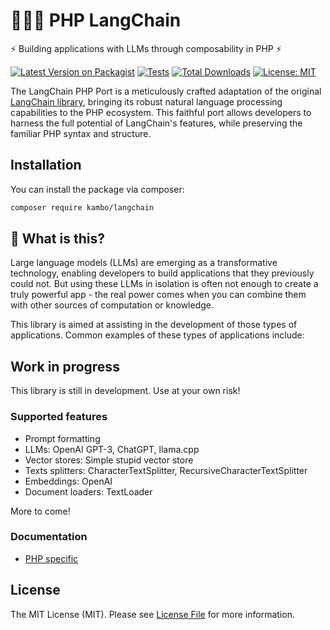 # 🐘🦜️🔗 PHP LangChain

⚡ Building applications with LLMs through composability in PHP ⚡


[![Latest Version on Packagist](https://img.shields.io/packagist/v/kambo/langchain.svg?style=flat-square)](https://packagist.org/packages/kambo/langchain)
[![Tests](https://img.shields.io/github/actions/workflow/status/kambo-1st/langchain-php/run-tests.yml?branch=main&label=tests&style=flat-square)](https://github.com/kambo-1st/langchain-php/actions/workflows/run-tests.yml)
[![Total Downloads](https://img.shields.io/packagist/dt/kambo/langchain.svg?style=flat-square)](https://packagist.org/packages/kambo/langchain)
[![License: MIT](https://img.shields.io/badge/License-MIT-yellow.svg?style=flat-square)](https://opensource.org/licenses/MIT)

The LangChain PHP Port is a meticulously crafted adaptation of the original [LangChain library](https://github.com/hwchase17/langchain), bringing its robust natural language processing capabilities to the PHP ecosystem. 
This faithful port allows developers to harness the full potential of LangChain's features, while preserving the familiar PHP syntax and structure.

## Installation

You can install the package via composer:

```bash
composer require kambo/langchain
```

## 🤔 What is this?

Large language models (LLMs) are emerging as a transformative technology, enabling
developers to build applications that they previously could not.
But using these LLMs in isolation is often not enough to
create a truly powerful app - the real power comes when you can combine them with other sources of computation or knowledge.

This library is aimed at assisting in the development of those types of applications. Common examples of these types of applications include:

## Work in progress

This library is still in development. Use at your own risk!

### Supported features

* Prompt formatting
* LLMs: OpenAI GPT-3, ChatGPT, llama.cpp
* Vector stores: Simple stupid vector store
* Texts splitters: CharacterTextSplitter, RecursiveCharacterTextSplitter
* Embeddings: OpenAI
* Document loaders: TextLoader

More to come!

### Documentation

* [PHP specific](docs/PHP/TOC.md)

## License

The MIT License (MIT). Please see [License File](LICENSE.md) for more information.
